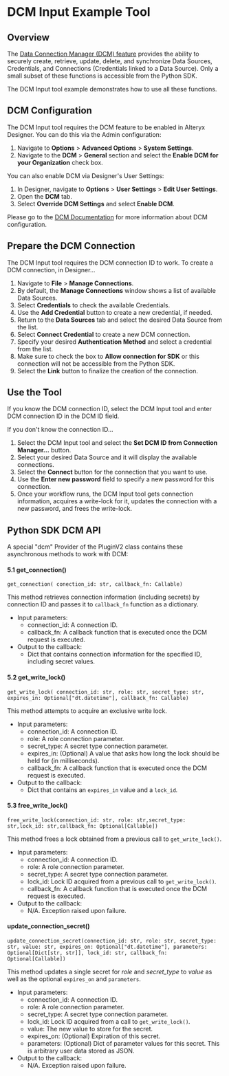 # DCM Input Example Tool

## Overview

The [Data Connection Manager (DCM)
feature](https://help.alteryx.com/20223/designer/dcm-designer) provides the ability to securely create,
retrieve, update, delete, and synchronize Data Sources, Credentials, and
Connections (Credentials linked to a Data Source). Only a small subset
of these functions is accessible from the Python SDK.

The DCM Input tool example demonstrates how to use all these functions.


## DCM Configuration

The DCM Input tool requires the DCM feature to be enabled in Alteryx
Designer. You can do this via the Admin configuration:

1.  Navigate to **Options** \> **Advanced Options** \> **System
    Settings**.
2.  Navigate to the **DCM** \> **General** section and select the
    **Enable DCM for your Organization** check box.

You can also enable DCM via Designer's User Settings:

1.  In Designer, navigate to **Options** \> **User Settings** \> **Edit
    User Settings**.
2.  Open the **DCM** tab.
3.  Select **Override DCM Settings** and select **Enable DCM**.

Please go to the [DCM
Documentation](https://help.alteryx.com/20223/designer/dcm-designer) for more information about DCM
configuration.

## Prepare the DCM Connection

The DCM Input tool requires the DCM connection ID to work. To create a
DCM connection, in Designer...

1.  Navigate to **File** \> **Manage Connections**.
2.  By default, the **Manage Connections** window shows a list of
    available Data Sources.
3.  Select **Credentials** to check the available Credentials.
4.  Use the **Add Credential** button to create a new credential, if
    needed.
5.  Return to the **Data Sources** tab and select the desired Data
    Source from the list.
6.  Select **Connect Credential** to create a new DCM connection.
7.  Specify your desired **Authentication Method** and select a
    credential from the list.
8.  Make sure to check the box to **Allow connection for SDK** or this
    connection will not be accessible from the Python SDK.
9.  Select the **Link** button to finalize the creation of the
    connection.

## Use the Tool

If you know the DCM connection ID, select the DCM Input tool and enter
DCM connection ID in the DCM ID field.

If you don\'t know the connection ID...

1.  Select the DCM Input tool and select the **Set DCM ID from
    Connection Manager...** button.
2.  Select your desired Data Source and it will display the available
    connections.
3.  Select the **Connect** button for the connection that you want to
    use.
4.  Use the **Enter new password** field to specify a new password for
    this connection.
5.  Once your workflow runs, the DCM Input tool gets connection
    information, acquires a write-lock for it, updates the connection
    with a new password, and frees the write-lock.

## Python SDK DCM API

A special \"dcm\" Provider of the PluginV2 class contains these
asynchronous methods to work with DCM:

#### 5.1 get_connection()

`get_connection( conection_id: str, callback_fn: Callable)`

This method retrieves connection information (including secrets) by
connection ID and passes it to `callback_fn` function as a dictionary.

-   Input parameters:
    -   connection_id: A connection ID.
    -   callback_fn: A callback function that is executed once the DCM
        request is executed.
-   Output to the callback:
    -   Dict that contains connection information for the specified ID,
        including secret values.

#### 5.2 get_write_lock()

`get_write_lock( connection_id: str, role: str, secret_type: str, expires_in: Optional["dt.datetime"], callback_fn: Callable)`

This method attempts to acquire an exclusive write lock.

-   Input parameters:
    -   connection_id: A connection ID.
    -   role: A role connection parameter.
    -   secret_type: A secret type connection parameter.
    -   expires_in: (Optional) A value that asks how long the lock
        should be held for (in milliseconds).
    -   callback_fn: A callback function that is executed once the DCM
        request is executed.
-   Output to the callback:
    -   Dict that contains an `expires_in` value and a `lock_id`*.*

#### 5.3 free_write_lock()

`free_write_lock(connection_id: str, role: str,secret_type: str,lock_id: str,callback_fn: Optional[Callable])`

This method frees a lock obtained from a previous call to
`get_write_lock()`.

-   Input parameters:
    -   connection_id: A connection ID.
    -   role: A role connection parameter.
    -   secret_type: A secret type connection parameter.
    -   lock_id: Lock ID acquired from a previous call to
        `get_write_lock()`*.*
    -   callback_fn: A callback function that is executed once the DCM
        request is executed.
-   Output to the callback:
    -   N/A. Exception raised upon failure.

#### update_connection_secret()

`update_connection_secret(connection_id: str, role: str, secret_type: str, value: str, expires_on: Optional["dt.datetime"], parameters: Optional[Dict[str, str]], lock_id: str, callback_fn: Optional[Callable])`

This method updates a single secret for *role* and *secret_type* to
*value* as well as the optional `expires_on` and `parameters`.

-   Input parameters:
    -   connection_id: A connection ID.
    -   role: A role connection parameter.
    -   secret_type: A secret type connection parameter.
    -   lock_id: Lock ID acquired from a call to `get_write_lock()`*.*
    -   value: The new value to store for the secret.
    -   expires_on: (Optional) Expiration of this secret.
    -   parameters: (Optional) Dict of parameter values for this secret.
        This is arbitrary user data stored as JSON.
-   Output to the callback:
    -   N/A. Exception raised upon failure.
